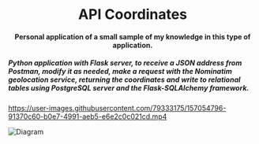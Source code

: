 <h1 align="center">API Coordinates</h1>
<h4 align="center">Personal application of a small sample of my knowledge in this type of application.</h4>


<h5>Python application with Flask server, to receive a JSON address from Postman, modify it as needed, make a request with the Nominatim geolocation service, returning the coordinates and write to relational tables using PostgreSQL server and the Flask-SQLAlchemy framework.</h5>


<p align="center">

https://user-images.githubusercontent.com/79333175/157054796-91370c60-b0e7-4991-aeb5-e6e2c0c021cd.mp4

</p>

<p align="center">

![Diagram](https://user-images.githubusercontent.com/79333175/157056069-4393d641-2287-443f-96fe-fd4fe867168c.png)

</p>



